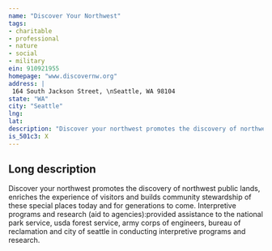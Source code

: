 ```yaml
---
name: "Discover Your Northwest"
tags:
- charitable
- professional
- nature
- social
- military
ein: 910921955
homepage: "www.discovernw.org"
address: |
 164 South Jackson Street, \nSeattle, WA 98104
state: "WA"
city: "Seattle"
lng: 
lat: 
description: "Discover your northwest promotes the discovery of northwest public lands, enriches the experience of visitors and builds community stewardship of these special places today and for generations to come. "
is_501c3: X
---
```


## Long description

Discover your northwest promotes the discovery of northwest public lands, enriches the experience of visitors and builds community stewardship of these special places today and for generations to come. Interpretive programs and research (aid to agencies):provided assistance to the national park service, usda forest service, army corps of engineers, bureau of reclamation and city of seattle in conducting interpretive programs and research. 

